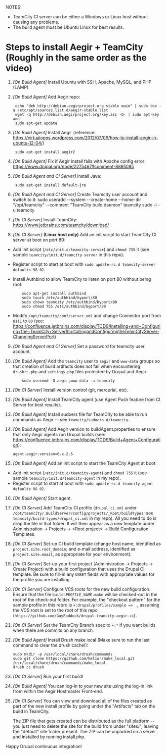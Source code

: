 NOTES:
  - TeamCity CI server can be either a Windows or Linux host without causing any problems.
  - The build agent must be Ubuntu Linux for best results.

Steps to install Aegir + TeamCity (Roughly in the same order as the video)
==========================================================================
1. *[On Build Agent]* Install Ubuntu with SSH, Apache, MySQL, and PHP (LAMP).

2. *[On Build Agent]* Add Aegir repo:

        echo "deb http://debian.aegirproject.org stable main" | sudo tee -a /etc/apt/sources.list.d/aegir-stable.list
        wget -q http://debian.aegirproject.org/key.asc -O- | sudo apt-key add -
        sudo apt-get update

3. *[On Build Agent]* Install Aegir (reference: https://virtualopps.wordpress.com/2012/07/09/how-to-install-aegir-in-ubuntu-12-04/)

        sudo apt-get install aegir2

4. *[On Build Agent]* Fix if Aegir install fails with Apache config error:
https://www.drupal.org/node/2275467#comment-8895085

5. *[On Build Agent and CI Server]* Install Java:

        sudo apt-get install default-jre

6. *[On Build Agent and CI Server]* Create Teamcity user account and switch to it:
        sudo useradd --system --create-home --home-dir "/opt/teamcity" --comment "TeamCity build daemon" teamcity
        sudo -i -u teamcity

7. *[On CI Server]* Install TeamCity:
https://www.jetbrains.com/teamcity/download/

8. *[On CI Server]* **(Linux host only)** Add an init script to start TeamCity CI server at boot on port 80:
  - Add init script (`/etc/init.d/teamcity-server`) and `chmod 755` it (see sample `teamcity/init.d/teamcity-server` in this repo).
  - Register script to start at boot with `sudo update-rc.d teamcity-server defaults 98 02`.
  - Install Authbind to allow TeamCity to listen on port 80 without being root:

            sudo apt-get install authbind
            sudo touch /etc/authbind/byport/80
            sudo chown teamcity /etc/authbind/byport/80
            sudo chmod 755 /etc/authbind/byport/80

  - Modify `/opt/teamcity/conf/server.xml` and change Connector port from `8111` to `80` (see: https://confluence.jetbrains.com/display/TCD9/Installing+and+Configuring+the+TeamCity+Server#InstallingandConfiguringtheTeamCityServer-ChangingServerPort)

9. *[On Build Agent and CI Server]* Set a password for teamcity user account.

10. *[On Build Agent]* Add the `teamcity` user to `aegir` and `www-data` groups
    so that creation of build artifacts does not fail when encountering
    `drushrc.php` and `settings.php` files protected by Drupal and Aegir:
     
            sudo usermod -G aegir,www-data -a teamcity

11. *[On CI Server]* Install version control (git, mercurial, etc).

12. *[On Build Agent]* Install TeamCity agent (use Agent Push feature from CI Server for best results).

13. *[On Build Agent]* Install sudoers file for TeamCity to be able to run commands as Aegir -- see `teamcity/sudoers.d/teamcity`.

14. *[On Build Agent]* Add Aegir version to buildAgent.properties to ensure that only Aegir agents run Drupal builds (see: https://confluence.jetbrains.com/display/TCD9/Build+Agent+Configuration):

        agent.aegir.version=6.x-2.5

15. *[On Build Agent]* Add an init script to start the TeamCity Agent at boot:
  - Add init script (`/etc/init.d/teamcity-agent`) and `chmod 755` it (see sample `teamcity/init.d/teamcity-agent` in my repo).
  - Register script to start at boot with `sudo update-rc.d teamcity-agent defaults 98 02`.

16. *[On Build Agent]* Start agent.

17. *[On CI Server]* Add TeamCity CI profile (`drupal_ci.xml` under `/opt/teamcity/.BuildServer/config/projects/_Root/buildTypes`;  see `teamcity/build-types/drupal_ci.xml` in my repo). All you need to do is drop the file in that folder. It will then appear as a new template under Administration -&gt; Projects -&gt; &lt;Root project&gt; -&gt; Build Configuration Templates.

18. *[On CI Server]* Set-up CI build template (change host name, identified as `project.site.root_domain`; and e-mail address, identified as `project.site.email`, as appropriate for your environment).

19. *[On CI Server]* Set-up your first project (Administration -&gt; Projects -&gt; Create Project) with a build configuration that uses the Drupal CI template. Be sure to fill-in any `UNSET` fields with appropriate values for the profile you are installing.

20. *[On CI Server]* Configure VCS roots for the new build configuration. Ensure that the file `build-PROFILE_NAME.make` will be checked-out in the root of the check-out folder. For example, the "checkout pattern" for the sample profile in this repro is `+:drupal/profiles/sample => .`, assuming the VCS root is set to the root of this repo (`https://github.com/GuyPaddock/drupal-teamcity-aegir-ci`).

21. *[On CI Server]* Set the TeamCity Branch spec to `+:*` if you want builds when there are commits on any branch.

22. *[On Build Agent]* Install Drush make local (Make sure to run the last command to clear the drush cache!):

        sudo mkdir -p /usr/local/share/drush/commands
        sudo git clone https://github.com/helior/make_local.git /usr/local/share/drush/commands/make_local
        drush cc drush

23. *[On CI Server]* Run your first build!

24. *[On Build Agent]* You can log-in to your new site using the log-in link
    from within the Aegir Hostmaster Front-end.
    
25. *[On CI Server]* You can view and download all of the files created as part
    of the new install profile by going under the "Artifacts" tab on the build
    in TeamCity.
    
    The ZIP file that gets created can be distributed as the full platform --
    you just need to delete the site for the build from under "sites/", leaving
    the "default" site folder present. The ZIP can be unpacked on a server and
    installed by running install.php.
    
Happy Drupal continuous integration!
